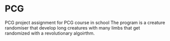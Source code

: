 # PCG
PCG project assignment for PCG course in school
The program is a creature randomiser that develop long creatures with many limbs that get randomized with a revolutionary algoirthm.
